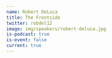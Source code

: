 ```yaml
---
name: Robert DeLuca
title: The Frontside
twitter: robdel12
image: img/speakers/robert-deluca.jpg
is-podcast: true
is-event: false
current: true
---
```

